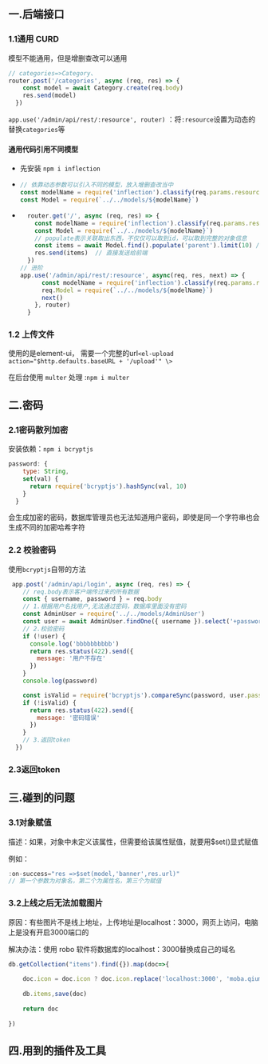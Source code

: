 ## 一.后端接口

### 1.1通用 CURD

模型不能通用，但是增删查改可以通用

~~~javascript
// categories=>Category、
router.post('/categories', async (req, res) => {
    const model = await Category.create(req.body)
    res.send(model)
  })
~~~

`app.use('/admin/api/rest/:resource', router)` ：将`:resource`设置为动态的替换`categories`等

#### 通用代码引用不同模型

- 先安装 `npm i inflection`

- ~~~javascript
  // 依靠动态参数可以引入不同的模型，放入增删查改当中
  const modelName = require('inflection').classify(req.params.resource)
  const Model = require(`../../models/${modelName}`)
  ~~~

- ~~~javascript
    router.get('/', async (req, res) => {
      const modelName = require('inflection').classify(req.params.resource)
      const Model = require(`../../models/${modelName}`)
      // populate表示关联取出东西，不仅仅可以取到id，可以取到完整的对象信息
      const items = await Model.find().populate('parent').limit(10) // 限制十条数据
      res.send(items)  // 直接发送给前端
    })
  // 进阶
  app.use('/admin/api/rest/:resource', async(req, res, next) => {
        const modelName = require('inflection').classify(req.params.resource)
        req.Model = require(`../../models/${modelName}`)
        next()
      }, router)
    }
  ~~~
  

### 1.2 上传文件

使用的是element-ui， 需要一个完整的url`<el-upload action="$http.defaults.baseURL + '/upload'" \>`

在后台使用 `multer` 处理 :`npm i multer`

## 二.密码

### 2.1密码散列加密

安装依赖：`npm i bcryptjs`

~~~javascript
password: {
    type: String,
    set(val) {
      return require('bcryptjs').hashSync(val, 10)
    }
  }
~~~

会生成加密的密码，数据库管理员也无法知道用户密码，即使是同一个字符串也会生成不同的加密哈希字符

### 2.2 校验密码

使用`bcryptjs`自带的方法

~~~javascript
 app.post('/admin/api/login', async (req, res) => {
    // req.body表示客户端传过来的所有数据
    const { username, password } = req.body
    // 1.根据用户名找用户,无法通过密码，数据库里面没有密码
    const AdminUser = require('../../models/AdminUser')
    const user = await AdminUser.findOne({ username }).select('+password')
    // 2.校验密码
    if (!user) {
      console.log('bbbbbbbbbb')
      return res.status(422).send({
        message: '用户不存在'
      })
    }
    console.log(password)

    const isValid = require('bcryptjs').compareSync(password, user.password)
    if (!isValid) {
      return res.status(422).send({
        message: '密码错误'
      })
    }
    // 3.返回token
  })
~~~

### 2.3返回token

## 三.碰到的问题

### 3.1对象赋值

描述：如果，对象中未定义该属性，但需要给该属性赋值，就要用$set()显式赋值

例如：

~~~javascript
:on-success="res =>$set(model,'banner',res.url)"
// 第一个参数为对象名，第二个为属性名，第三个为赋值
~~~

### 3.2上线之后无法加载图片

原因：有些图片不是线上地址，上传地址是localhost：3000，网页上访问，电脑上是没有开启3000端口的

解决办法：使用 robo 软件将数据库的localhost：3000替换成自己的域名

```javascript
db.getCollection("items").find({}).map(doc=>{
    
    doc.icon = doc.icon ? doc.icon.replace('localhost:3000', 'moba.qiumojian.top') : null
    
    db.items,save(doc)
    
    return doc
    
})
```



## 四.用到的插件及工具

